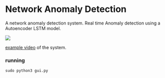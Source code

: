 # Network Anomaly Detection
A network anomaly detection system.
Real time Anomaly detection using a Autoencoder LSTM model.

![](https://preview.ibb.co/fjEWZT/example.jpg)

[example video](http://semver.org/) of the system.


### running


```
sudo python3 gui.py
```
